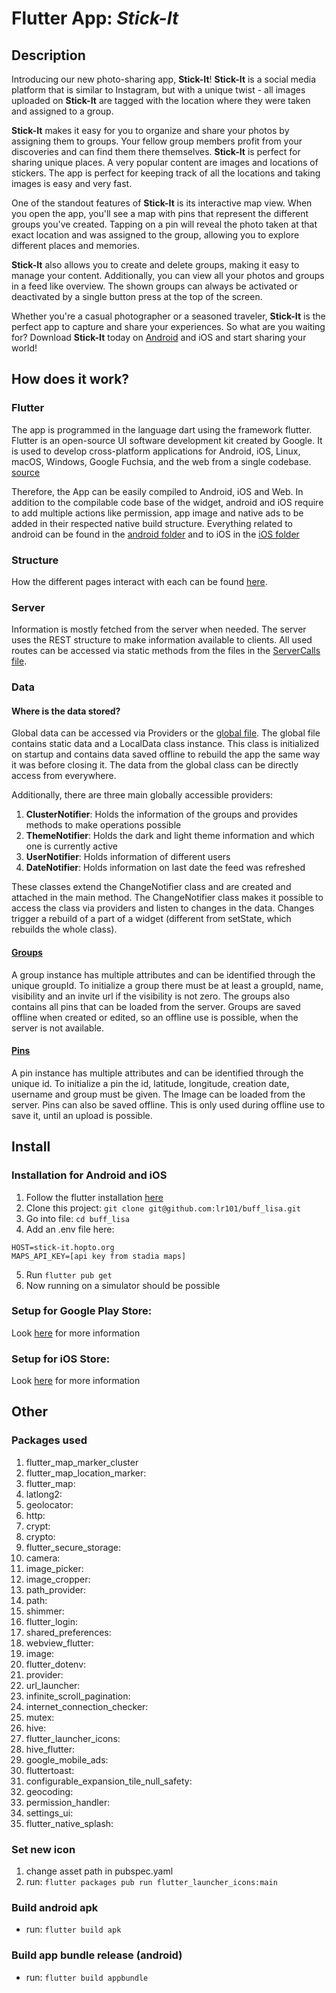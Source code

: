 # Flutter App: *Stick-It*

## Description

Introducing our new photo-sharing app, **Stick-It**! **Stick-It** is a social media platform that is similar to Instagram, but with a unique twist - all images uploaded on **Stick-It** are tagged with the location where they were taken and assigned to a group.

**Stick-It** makes it easy for you to organize and share your photos by assigning them to groups. Your fellow group members profit from your discoveries and can find them there themselves. **Stick-It** is perfect for sharing unique places. A very popular content are images and locations of stickers. The app is perfect for keeping track of all the locations and taking images is easy and very fast.

One of the standout features of **Stick-It** is its interactive map view. When you open the app, you'll see a map with pins that represent the different groups you've created. Tapping on a pin will reveal the photo taken at that exact location and was assigned to the group, allowing you to explore different places and memories.

**Stick-It** also allows you to create and delete groups, making it easy to manage your content. Additionally, you can view all your photos and groups in a feed like overview. The shown groups can always be activated or deactivated by a single button press at the top of the screen.

Whether you're a casual photographer or a seasoned traveler, **Stick-It** is the perfect app to capture and share your experiences. So what are you waiting for? Download **Stick-It** today on [Android](https://play.google.com/store/apps/details?id=com.TheGermanApps.buff_lisa) and iOS and start sharing your world!

## How does it work?

### Flutter

The app is programmed in the language dart using the framework flutter. Flutter is an open-source UI software development kit created by Google. It is used to develop cross-platform applications for Android, iOS, Linux, macOS, Windows, Google Fuchsia, and the web from a single codebase. [source](https://en.wikipedia.org/wiki/Flutter_(software))

Therefore, the App can be easily compiled to Android, iOS and Web. In addition to the compilable code base of the widget, android and iOS require to add multiple actions like permission, app image and native ads to be added in their respected native build structure. Everything related to android can be found in the [android folder](/android) and to iOS in the [iOS folder](/ios)

### Structure

How the different pages interact with each can be found [here]().

### Server

Information is mostly fetched from the server when needed. The server uses the REST structure to make information available to clients. All used routes can be accessed via static methods from the files in the [ServerCalls file](/lib/Files/ServerCalls).

### Data

#### Where is the data stored? 

Global data can be accessed via Providers or the [global file](/lib/Files/Other/global.dart). The global file contains static data and a LocalData class instance. This class is initialized on startup and contains data saved offline to rebuild the app the same way it was before closing it. The data from the global class can be directly access from everywhere.

Additionally, there are three main globally accessible providers:

1. **ClusterNotifier**: Holds the information of the groups and provides methods to make operations possible
2. **ThemeNotifier**: Holds the dark and light theme information and which one is currently active
3. **UserNotifier**: Holds information of different users
4. **DateNotifier**: Holds information on last date the feed was refreshed

These classes extend the ChangeNotifier class and are created and attached in the main method. The ChangeNotifier class makes it possible to access the class via providers and listen to changes in the data. Changes trigger a rebuild of a part of a widget (different from setState, which rebuilds the whole class). 

#### [Groups](/lib/Files/DTOClasses/group.dart)

A group instance has multiple attributes and can be identified through the unique groupId. To initialize a group there must be at least a groupId, name, visibility and an invite url if the visibility is not zero. The groups also contains all pins that can be loaded from the server. Groups are saved offline when created or edited, so an offline use is possible, when the server is not available.

#### [Pins](/lib/Files/DTOClasses/pin.dart)

A pin instance has multiple attributes and can be identified through the unique id. To initialize a pin the id, latitude, longitude, creation date, username and group must be given. The Image can be loaded from the server. Pins can also be saved offline. This is only used during offline use to save it, until an upload is possible.

## Install

### Installation for Android and iOS

1. Follow the flutter installation [here](https://docs.flutter.dev/get-started/install)
2. Clone this project: ```git clone git@github.com:lr101/buff_lisa.git```
3. Go into file: ```cd buff_lisa```
4. Add an .env file here: 
```
HOST=stick-it.hopto.org
MAPS_API_KEY=[api key from stadia maps]
```
5. Run ```flutter pub get```
6. Now running on a simulator should be possible

### Setup for Google Play Store:

Look [here](https://docs.flutter.dev/deployment/android) for more information

### Setup for iOS Store:

Look [here](https://docs.flutter.dev/deployment/ios) for more information

## Other

### Packages used

1. flutter_map_marker_cluster
2. flutter_map_location_marker:
3. flutter_map:
4. latlong2:
5. geolocator:
6. http:
7. crypt:
8. crypto:
9. flutter_secure_storage:
10. camera:
11. image_picker:
12. image_cropper:
13. path_provider:
14. path:
15. shimmer:
16. flutter_login:
17. shared_preferences:
18. webview_flutter:
19. image:
20. flutter_dotenv:
21. provider:
22. url_launcher:
23. infinite_scroll_pagination:
24. internet_connection_checker:
25. mutex:
26. hive:
27. flutter_launcher_icons:
28. hive_flutter:
29. google_mobile_ads:
30. fluttertoast:
31. configurable_expansion_tile_null_safety:
32. geocoding:
33. permission_handler:
34. settings_ui:
35. flutter_native_splash:

### Set new icon
1. change asset path in pubspec.yaml
2. run: ```flutter packages pub run flutter_launcher_icons:main```

### Build android apk
- run: ```flutter build apk```

### Build app bundle release (android)

- run: ```flutter build appbundle```

